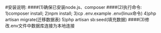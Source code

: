 #安装说明:
####(1)确保已安装node.js、composer
####(2)执行命令:
    1)composer install;
    2)npm install;
    3)cp .env.example .env(linux命令)
    4)php artisan migrate(迁移数据表)
    5)php artisan sb:seed(填充数据)
####(3)修改.env文件中数据库连接为本地连接